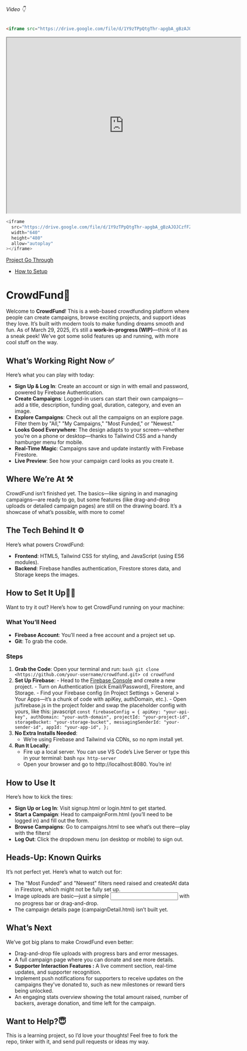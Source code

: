 ###### Video 👇

```markdown
<iframe src="https://drive.google.com/file/d/1Y9zTPpQtgThr-apgbA_gBzAJOJCzfFZ0/preview" width="640" height="480" allow="autoplay"></iframe>
```

<iframe src="https://drive.google.com/file/d/1Y9zTPpQtgThr-apgbA_gBzAJOJCzfFZ0/preview" width="640" height="480" allow="autoplay"></iframe>

```javascript
<iframe
  src="https://drive.google.com/file/d/1Y9zTPpQtgThr-apgbA_gBzAJOJCzfFZ0/preview"
  width="640"
  height="480"
  allow="autoplay"
></iframe>
```

[Project Go Through](https://drive.google.com/file/d/1Y9zTPpQtgThr-apgbA_gBzAJOJCzfFZ0/view?usp=sharing)

- [How to Setup](https://github.com/sameersheikh2/CrowdFund?tab=readme-ov-file#how-to-set-it-up)

# CrowdFund🚀

Welcome to **CrowdFund**! This is a web-based crowdfunding platform where people can create campaigns, browse exciting projects, and support ideas they love. It’s built with modern tools to make funding dreams smooth and fun. As of March 29, 2025, it’s still a **work-in-progress (WIP)**—think of it as a sneak peek! We’ve got some solid features up and running, with more cool stuff on the way.

## What’s Working Right Now ✅

Here’s what you can play with today:

- **Sign Up & Log In**: Create an account or sign in with email and password, powered by Firebase Authentication.
- **Create Campaigns**: Logged-in users can start their own campaigns—add a title, description, funding goal, duration, category, and even an image.
- **Explore Campaigns**: Check out all the campaigns on an explore page. Filter them by "All," "My Campaigns," "Most Funded," or "Newest."
- **Looks Good Everywhere**: The design adapts to your screen—whether you’re on a phone or desktop—thanks to Tailwind CSS and a handy hamburger menu for mobile.
- **Real-Time Magic**: Campaigns save and update instantly with Firebase Firestore.
- **Live Preview**: See how your campaign card looks as you create it.

## Where We’re At ⚒️

CrowdFund isn’t finished yet. The basics—like signing in and managing campaigns—are ready to go, but some features (like drag-and-drop uploads or detailed campaign pages) are still on the drawing board. It’s a showcase of what’s possible, with more to come!

## The Tech Behind It ⚙️

Here’s what powers CrowdFund:

- **Frontend**: HTML5, Tailwind CSS for styling, and JavaScript (using ES6 modules).
- **Backend**: Firebase handles authentication, Firestore stores data, and Storage keeps the images.

## How to Set It Up👨‍🏫

Want to try it out? Here’s how to get CrowdFund running on your machine:

### What You’ll Need

- **Firebase Account**: You’ll need a free account and a project set up.
- **Git**: To grab the code.

### Steps

1.  **Grab the Code**:
    Open your terminal and run:
    `bash
git clone <https://github.com/your-username/crowdfund.git>
cd crowdfund
`
2.  **Set Up Firebase**: - Head to the [Firebase Console](https://console.firebase.google.com/) and create a new project. - Turn on Authentication (pick Email/Password), Firestore, and Storage. - Find your Firebase config (in Project Settings > General > Your Apps—it’s a chunk of code with apiKey, authDomain, etc.). - Open js/firebase.js in the project folder and swap the placeholder config with yours, like this:
    javascript
    `const firebaseConfig = {
  apiKey: "your-api-key",
  authDomain: "your-auth-domain",
  projectId: "your-project-id",
  storageBucket: "your-storage-bucket",
  messagingSenderId: "your-sender-id",
  appId: "your-app-id",
};`
3.  **No Extra Installs Needed**:
    - We’re using Firebase and Tailwind via CDNs, so no npm install yet.
4.  **Run It Locally**:
    - Fire up a local server. You can use VS Code’s Live Server or type this in your terminal:
      bash
      `npx http-server`
    - Open your browser and go to http://localhost:8080. You’re in!

## How to Use It

Here’s how to kick the tires:

- **Sign Up or Log In**: Visit signup.html or login.html to get started.
- **Start a Campaign**: Head to campaignForm.html (you’ll need to be logged in) and fill out the form.
- **Browse Campaigns**: Go to campaigns.html to see what’s out there—play with the filters!
- **Log Out**: Click the dropdown menu (on desktop or mobile) to sign out.

## Heads-Up: Known Quirks

It’s not perfect yet. Here’s what to watch out for:

- The "Most Funded" and "Newest" filters need raised and createdAt data in Firestore, which might not be fully set up.
- Image uploads are basic—just a simple <input> with no progress bar or drag-and-drop.
- The campaign details page (campaignDetail.html) isn’t built yet.

## What’s Next

We’ve got big plans to make CrowdFund even better:

- Drag-and-drop file uploads with progress bars and error messages.
- A full campaign page where you can donate and see more details.
- **Supporter Interaction Features :** A live comment section, real-time updates, and supporter recognition.
- Implement push notifications for supporters to receive updates on the campaigns they've donated to, such as new milestones or reward tiers being unlocked.
- An engaging stats overview showing the total amount raised, number of backers, average donation, and time left for the campaign.

## Want to Help?😇

This is a learning project, so I’d love your thoughts! Feel free to fork the repo, tinker with it, and send pull requests or ideas my way.
